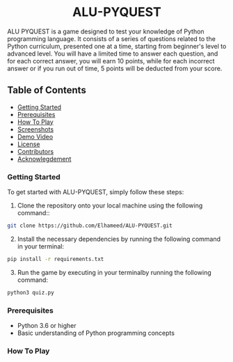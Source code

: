<h1 align="center">ALU-PYQUEST</h1>

ALU PYQUEST is a game designed to test your knowledge of Python programming language. It consists of a series of questions related to the Python curriculum, presented one at a time, starting from beginner's level to advanced level. You will have a limited time to answer each question, and for each correct answer, you will earn 10 points, while for each incorrect answer or if you run out of time, 5 points will be deducted from your score.

## Table of Contents
- [Getting Started](#getting-started)
- [Prerequisites](#prerequisites)
- [How To Play](#how-to-play)
- [Screenshots](#screeshots)
- [Demo Video](#demo-video)
- [License](#license)
- [Contributors](#contributors)
- [Acknowlegdement](#acknowledgement)

### Getting Started
To get started with ALU-PYQUEST, simply follow these steps:
1. Clone the repository onto your local machine using the following command::
```sh
git clone https://github.com/Elhameed/ALU-PYQUEST.git
```
2. Install the necessary dependencies by running the following command in your terminal:
```sh
pip install -r requirements.txt
```
3. Run the game by executing in your terminalby running the following command:
```sh
python3 quiz.py
```

### Prerequisites
- Python 3.6 or higher
- Basic understanding of Python programming concepts

### How To Play
